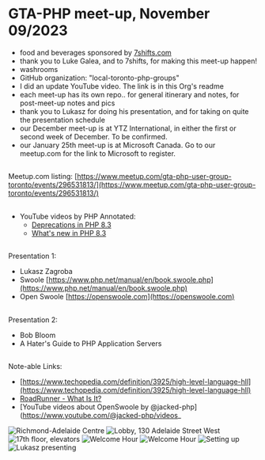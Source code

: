 # GTA-PHP meet-up, November 09/2023

- food and beverages sponsored by [7shifts.com](https://www.7shifts.com)
- thank you to Luke Galea, and to 7shifts, for making this meet-up happen!
- washrooms
- GitHub organization: "local-toronto-php-groups"
- I did an update YouTube video. The link is in this Org's readme
- each meet-up has its own repo.. for general itinerary and notes, for post-meet-up notes and pics
- thank you to Lukasz for doing his presentation, and for taking on quite the presentation schedule
- our December meet-up is at YTZ International, in either the first or second week of December. To be confirmed.
- our January 25th meet-up is at Microsoft Canada. Go to our meetup.com for the link to Microsoft to register. 

##
Meetup.com listing: [https://www.meetup.com/gta-php-user-group-toronto/events/296531813/](https://www.meetup.com/gta-php-user-group-toronto/events/296531813/)

## 
- YouTube videos by PHP Annotated:
  - [Deprecations in PHP 8.3](https://www.youtube.com/watch?v=mGf_ShkSdmE)
  - [What's new in PHP 8.3](https://www.youtube.com/watch?v=nJFsD0bnlTI)
  
##
Presentation 1:
- Lukasz Zagroba
- Swoole [https://www.php.net/manual/en/book.swoole.php](https://www.php.net/manual/en/book.swoole.php)
- Open Swoole [https://openswoole.com](https://openswoole.com)

##
Presentation 2:
- Bob Bloom
- A Hater's Guide to PHP Application Servers

##
Note-able Links:
- [https://www.techopedia.com/definition/3925/high-level-language-hll](https://www.techopedia.com/definition/3925/high-level-language-hll)
- [RoadRunner - What Is It?](https://roadrunner.dev/docs/intro-about/current/en)
- [YouTube videos about OpenSwoole by @jacked-php](https://www.youtube.com/@jacked-php/videos_

![Richmond-Adelaide Centre](/IMG_1253.png)
![Lobby, 130 Adelaide Street West](/IMG_1257.png)
![17th floor, elevators](/IMG_1258.png)
![Welcome Hour](/IMG_1259.png)
![Welcome Hour](/IMG_1260.png)
![Setting up](/IMG_1261.png)
![Lukasz presenting](/IMG_1262.png)


